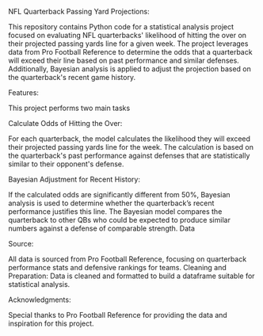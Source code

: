 NFL Quarterback Passing Yard Projections:

This repository contains Python code for a statistical analysis project focused on evaluating NFL quarterbacks' likelihood of hitting the over on their projected passing yards line for a given week. The project leverages data from Pro Football Reference to determine the odds that a quarterback will exceed their line based on past performance and similar defenses. Additionally, Bayesian analysis is applied to adjust the projection based on the quarterback's recent game history.

Features:

This project performs two main tasks

Calculate Odds of Hitting the Over:

For each quarterback, the model calculates the likelihood they will exceed their projected passing yards line for the week.
The calculation is based on the quarterback's past performance against defenses that are statistically similar to their opponent's defense.

Bayesian Adjustment for Recent History:

If the calculated odds are significantly different from 50%, Bayesian analysis is used to determine whether the quarterback’s recent performance justifies this line.
The Bayesian model compares the quarterback to other QBs who could be expected to produce similar numbers against a defense of comparable strength.
Data

Source: 

All data is sourced from Pro Football Reference, focusing on quarterback performance stats and defensive rankings for teams.
Cleaning and Preparation: Data is cleaned and formatted to build a dataframe suitable for statistical analysis.

Acknowledgments:

Special thanks to Pro Football Reference for providing the data and inspiration for this project.
